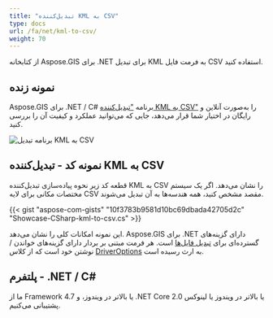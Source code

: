 ```yaml
---
title: "تبدیل‌کننده KML به CSV"
type: docs
url: /fa/net/kml-to-csv/
weight: 70
---
```


از کتابخانه Aspose.GIS برای .NET برای تبدیل KML به فرمت فایل CSV استفاده کنید.

## **نمونه زنده**

Aspose.GIS برای .NET / C# برنامه ["تبدیل‌کننده KML به CSV"](https://products.aspose.app/gis/conversion/kml-to-csv) را به‌صورت آنلاین و رایگان در اختیار شما قرار می‌دهد، جایی که می‌توانید عملکرد و کیفیت آن را بررسی کنید.

![برنامه تبدیل KML به CSV](conversion.png)

## **نمونه کد - تبدیل‌کننده KML به CSV**

قطعه کد زیر نحوه پیاده‌سازی تبدیل‌کننده KML به CSV را نشان می‌دهد. اگر یک سیستم مختصات مکانی برای لایه CSV مقصد مشخص کنید، همه هندسه‌ها به آن تبدیل می‌شوند. 

{{< gist "aspose-com-gists" "10f3783b9581d10bc69dbada42705d2c" "Showcase-CSharp-kml-to-csv.cs" >}}

این نمونه امکانات کلی را نشان می‌دهد. Aspose.GIS برای .NET دارای گزینه‌های گسترده‌ای برای [تبدیل فایل‌ها](https://docs.aspose.com/gis/net/vector-layers/) است. هر فرمت مبتنی بر بردار دارای گزینه‌های خواندن / نوشتن خود است که از کلاس [DriverOptions](https://reference.aspose.com/gis/net/aspose.gis/driveroptions) به ارث رسیده است.

## **پلتفرم - .NET / C#**

ما از Framework 4.7 یا بالاتر در ویندوز، و .NET Core 2.0 یا بالاتر در ویندوز یا لینوکس پشتیبانی می‌کنیم.
